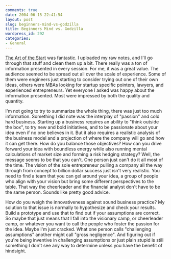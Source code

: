 ```yaml
---
comments: true
date: 2004-06-15 22:41:54
layout: post
slug: beginners-mind-vs-godzilla
title: Beginners Mind vs. Godzilla
wordpress_id: 292
categories:
- General
---
```


[The Art of the Start](http://www.artofthestart.com/) was fantastic. I uploaded my raw notes, and I'll go through that stuff and clean them up a bit. There really was a ton of information presented in every session. For me, it was a great value. The audience seemed to be spread out all over the scale of experience. Some of them were engineers just starting to consider trying out one of their own ideas, others were MBAs looking for startup specific pointers, lawyers, and experienced entrepreneurs. Yet everyone I asked was happy about the information presented. Most were impressed by both the quality and quantity.

I'm not going to try to summarize the whole thing, there was just too much information. Something I did note was the interplay of "passion" and cold hard business. Starting up a business requires an ability to "think outside the box", to try new and bold initiatives, and to be passionate about your idea even if no one believes in it. But it also requires a realistic analysis of the business model and a projection of where the company will go and how it can get there. How do you balance those objectives? How can you drive forward your idea with boundless energy while also running mental calculations of market size and forming a risk hedging strategy? Well, the message seems to  be that you can't. One person just can't do it all most of the time. The vision of the sole entrepreneur pulling a company all the way through from concept to billion dollar success just isn't very realistic. You need to find a team that you can gel around your idea, a group of people who align with your vision but bring some different perspectives to the table. That way the cheerleader and the financial analyst don't have to be the same person. Sounds like pretty good advice.

How do you weigh the innovativeness against sound business practice? My solution to that issue is normally to hypothesize and check your results. Build a prototype and use that to find out if your assumptions are correct. So maybe that just means that I fall into the visionary camp, or cheerleader camp, or whatever you want to call the people who foster the passion for the idea. Maybe I'm just cracked. What one person calls "challenging assumptions" another might call "gross negligence". And figuring out if you're being inventive in challenging assumptions or just plain stupid is still something I don't see any way to determine unless you have the benefit of hindsight.

